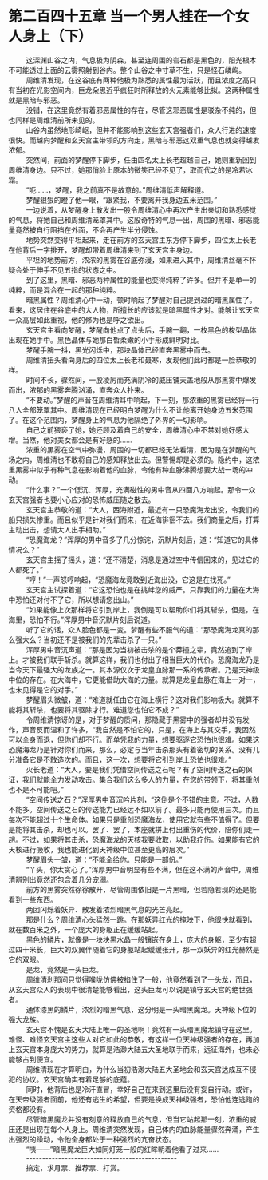 <h1>第二百四十五章 当一个男人挂在一个女人身上（下）</h1>
<div id="content">&nbsp&nbsp&nbsp&nbsp&nbsp&nbsp&nbsp&nbsp
 这深渊山谷之内，气息极为阴森，甚至连周围的岩石都是黑色的，阳光根本不可能透过上面的云雾照射到谷内。整个山谷之中寸草不生，只是怪石嶙峋。
 <br/>&nbsp&nbsp&nbsp&nbsp&nbsp&nbsp&nbsp&nbsp
 周维清发现，在这谷底有两种他极为熟悉的属性最为活跃，而且浓度之高只有当初在光影空间内，巨龙朵思近乎疯狂时所释放的火元素能够比拟。这两种属性就是黑暗与邪恶。
 <br/>&nbsp&nbsp&nbsp&nbsp&nbsp&nbsp&nbsp&nbsp
 没错，在这里竟然有着邪恶属性的存在，尽管这邪恶属性是驳杂不纯的，但也同样是周维清前所未见的。
 <br/>&nbsp&nbsp&nbsp&nbsp&nbsp&nbsp&nbsp&nbsp
 山谷内虽然地形崎岖，但并不能影响到这些玄天宫强者们，众人行进的速度很快。而越向梦醒和玄天宫主带领的方向走，黑暗与邪恶这双重气息也就变得越发浓郁。
 <br/>&nbsp&nbsp&nbsp&nbsp&nbsp&nbsp&nbsp&nbsp
 突然间，前面的梦醒停下脚步，任由四名太上长老超越自己，她则重新回到周维清身边。只不过，她那俏脸上原本的微笑已经不见了，取而代之的是冷若冰霜。
 <br/>&nbsp&nbsp&nbsp&nbsp&nbsp&nbsp&nbsp&nbsp
 “呃……，梦醒，我之前真不是故意的。”周维清低声解释道。
 <br/>&nbsp&nbsp&nbsp&nbsp&nbsp&nbsp&nbsp&nbsp
 梦醒狠狠的瞪了他一眼，“跟紧我，不要离开我身边五米范围。”
 <br/>&nbsp&nbsp&nbsp&nbsp&nbsp&nbsp&nbsp&nbsp
 一边说着，从梦醒身上散发出一股令周维清心中再次产生出亲切和熟悉感觉的气息，将她自己和周维清笼罩其中。这股奇特的气息一出，周围的黑暗、邪恶能量竟然被自行阻挡在外面，不会再产生半分侵蚀。
 <br/>&nbsp&nbsp&nbsp&nbsp&nbsp&nbsp&nbsp&nbsp
 地势突然变得平坦起来，走在前方的玄天宫主东方停下脚步，四位太上长老在他背后一字排开，梦醒却带着周维清来到了玄天宫主身边。
 <br/>&nbsp&nbsp&nbsp&nbsp&nbsp&nbsp&nbsp&nbsp
 平坦的地势前方，浓浓的黑雾在谷底弥漫，如果进入其中，周维清丝毫不怀疑会处于伸手不见五指的状态之中。
 <br/>&nbsp&nbsp&nbsp&nbsp&nbsp&nbsp&nbsp&nbsp
 到了这里，黑暗、邪恶两种属性的能量也变得纯粹了许多。但并不是单一的纯粹，而是混合在一起的那种纯粹。
 <br/>&nbsp&nbsp&nbsp&nbsp&nbsp&nbsp&nbsp&nbsp
 暗黑属性？周维清心中一动，顿时响起了梦醒对自己提到过的暗黑属性了。看来，这居住在谷底中的大人物，所擅长的应该就是暗黑属性才对。能够让玄天宫一众高层如此重视，他的修为也是呼之欲出。
 <br/>&nbsp&nbsp&nbsp&nbsp&nbsp&nbsp&nbsp&nbsp
 玄天宫主看向梦醒，梦醒向他点了点头后，手腕一翻，一枚黑色的梭型晶体出现在她手中。黑色晶体与她那白皙柔嫩的小手形成鲜明对比。
 <br/>&nbsp&nbsp&nbsp&nbsp&nbsp&nbsp&nbsp&nbsp
 梦醒手腕一抖，黑光闪烁中，那块晶体已经直奔黑雾中而去。
 <br/>&nbsp&nbsp&nbsp&nbsp&nbsp&nbsp&nbsp&nbsp
 周维清扭头看向身后的四位太上长老和聂寒，发现他们此时都是一脸恭敬的样。
 <br/>&nbsp&nbsp&nbsp&nbsp&nbsp&nbsp&nbsp&nbsp
 时间不长，骤然间，一股凌厉而充满阴冷的威压铺天盖地般从那黑雾中爆发而出，浓郁的黑雾奔腾汹涌，直奔众人扑来。
 <br/>&nbsp&nbsp&nbsp&nbsp&nbsp&nbsp&nbsp&nbsp
 “不要动。”梦醒的声音在周维清耳中响起，下一刻，那浓重的黑雾已经将一行八人全部笼罩其中。周维清现在已经明白梦醒为什么不让他离开她身边五米范围了。在这个范围内，梦醒身上的气息为他隔绝了外界的一切影响。
 <br/>&nbsp&nbsp&nbsp&nbsp&nbsp&nbsp&nbsp&nbsp
 自己之前猥亵了她，她还顾及着自己的安全，周维清心中不禁对她好感大增。当然，他对美女都会是有好感的……
 <br/>&nbsp&nbsp&nbsp&nbsp&nbsp&nbsp&nbsp&nbsp
 浓重的黑雾在空气中弥漫，周围的一切都已经无法看清，因为是在梦醒的气场之内，周维清也不敢将自己的感知释放出去。但警惕却是必须的。隐约中，这浓重黑雾中似乎有种气息在影响着他的血脉，令他有种血脉沸腾想要大战一场的冲动。
 <br/>&nbsp&nbsp&nbsp&nbsp&nbsp&nbsp&nbsp&nbsp
 “什么事？”一个低沉、浑厚，充满磁性的男中音从四面八方响起。那令一众玄天宫强者也要小心应对的恐怖威压随之散去。
 <br/>&nbsp&nbsp&nbsp&nbsp&nbsp&nbsp&nbsp&nbsp
 玄天宫主恭敬的道：“大人，西海附近，最近有一只恐魔海龙出没，令我们的船只损失惨重。而且似乎是针对我们而来，在近海徘徊不去。我们商量之后，打算主动出击，想请大人出手相助。”
 <br/>&nbsp&nbsp&nbsp&nbsp&nbsp&nbsp&nbsp&nbsp
 “恐魔海龙？”浑厚的男中音多了几分惊诧，沉默片刻后，道：“知道它的具体情况么？”
 <br/>&nbsp&nbsp&nbsp&nbsp&nbsp&nbsp&nbsp&nbsp
 玄天宫主摇了摇头，道：“还不清楚，消息是通过空中传信回来的，见过它的人都死了。”
 <br/>&nbsp&nbsp&nbsp&nbsp&nbsp&nbsp&nbsp&nbsp
 “哼！”一声怒哼响起，“恐魔海龙竟敢到近海出没，它这是在找死。”
 <br/>&nbsp&nbsp&nbsp&nbsp&nbsp&nbsp&nbsp&nbsp
 玄天宫主试探着道：“它这恐怕也是在挑衅您的威严。只靠我们的力量在大海中恐怕还对付不了它，所以想请您出山。”
 <br/>&nbsp&nbsp&nbsp&nbsp&nbsp&nbsp&nbsp&nbsp
 “如果能像上次那样将它引到岸上，我倒是可以帮助你们将其斩杀，但是，在海里，恐怕不行。”浑厚男中音沉默片刻后说道。
 <br/>&nbsp&nbsp&nbsp&nbsp&nbsp&nbsp&nbsp&nbsp
 听了它的话，众人脸色都是一变。梦醒有些不服气的道：“那恐魔海龙真的那么强大么？当初还不是被我们的先辈击杀了一只。”
 <br/>&nbsp&nbsp&nbsp&nbsp&nbsp&nbsp&nbsp&nbsp
 浑厚男中音沉声道：“那是因为当初被击杀的是个莽撞之辈，竟然追到了岸上。才被我们联手斩杀。就算这样，我们也付出了相当巨大的代价。恐魔海龙乃是当今天下最强大的龙族之一。其本源仅次于龙皇血脉那一系的传承者。乃是天神级中位的存在。在大海中，它更能借助大海的力量。就算是龙皇血脉在海上一对一，也未见得是它的对手。”
 <br/>&nbsp&nbsp&nbsp&nbsp&nbsp&nbsp&nbsp&nbsp
 梦醒眉头微皱，道：“难道就任由它在海上横行？这对我们影响极大。就算不能将其斩杀，也要将其驱除才行。难道您也怕它不成？”
 <br/>&nbsp&nbsp&nbsp&nbsp&nbsp&nbsp&nbsp&nbsp
 令周维清惊讶的是，对于梦醒的质问，那隐藏于黑雾中的强者却并没有发作，声音反而温和了许多，“我自然是不怕它的，只是，在海上与其交手，我固然可以全身而退，但你们却不行。而单凭我的力量，想要驱逐它恐怕也很难。如果这恐魔海龙乃是针对你们而来，那么，必定与当年击杀那头有着密切的关系。没有几分准备它是不敢造次的。而且，这一次，想要将它引到岸上恐怕也很难。”
 <br/>&nbsp&nbsp&nbsp&nbsp&nbsp&nbsp&nbsp&nbsp
 火长老道：“大人，要是我们凭借空间传送之石呢？有了空间传送之石的保证，我们就能全力发动攻击。集合我们这么多人的力量，在您的带领下，将其重创也不是不可能吧。”
 <br/>&nbsp&nbsp&nbsp&nbsp&nbsp&nbsp&nbsp&nbsp
 “空间传送之石？”浑厚男中音沉吟片刻，“这倒是个不错的主意。不过，人数不能多。空间传送之石的传送能力已经远不如以前了。最多只能再使用三次。而且每次不能超过十个生命体。如果只是重创恐魔海龙，使用它就有些不值得了。但要是能将其击杀，却也可以。罢了、罢了，本座就拼上付出重伤的代价，陪你们走一趟。不过，如果将其击杀，恐魔海龙的天核我要收取，以助我疗伤。如果能有它的天核进行吸收，我也能进化到天神级中位甚至更高的层次。”
 <br/>&nbsp&nbsp&nbsp&nbsp&nbsp&nbsp&nbsp&nbsp
 梦醒眉头一皱，道：“不能全给你。只能是一部份。”
 <br/>&nbsp&nbsp&nbsp&nbsp&nbsp&nbsp&nbsp&nbsp
 “丫头，你太贪心了。”浑厚男中音明显有些不满，但在这不满的声音中，周维清辨别出竟然还包含着几分宠溺。
 <br/>&nbsp&nbsp&nbsp&nbsp&nbsp&nbsp&nbsp&nbsp
 前方的黑雾突然徐徐散开，尽管周围依旧是一片黑暗，但若隐若现的还是能看到一些东西。
 <br/>&nbsp&nbsp&nbsp&nbsp&nbsp&nbsp&nbsp&nbsp
 两团闪烁着妖异、散发着浓烈暗黑气息的光芒亮起。
 <br/>&nbsp&nbsp&nbsp&nbsp&nbsp&nbsp&nbsp&nbsp
 那是什么？周维清心头猛然一跳。在那妖异红光的掩映下，他很快就看到，就在数百米之外，一个庞大的身躯正在缓缓站起。
 <br/>&nbsp&nbsp&nbsp&nbsp&nbsp&nbsp&nbsp&nbsp
 黑色的鳞片，就像是一块块黑水晶一般镶嵌在身上，庞大的身躯，至少有超过四十米长，巨大的双翼伴随着它的身躯站起缓缓张开，那一双妖异的红光赫然是它的双眼。
 <br/>&nbsp&nbsp&nbsp&nbsp&nbsp&nbsp&nbsp&nbsp
 是龙，竟然是一头巨龙。
 <br/>&nbsp&nbsp&nbsp&nbsp&nbsp&nbsp&nbsp&nbsp
 周维清刹那间只觉得喉咙仿佛被掐住了一般，他竟然看到了一头龙，而且，从玄天宫众人的表现中很清楚能够看出，这头巨龙可以说是镇守玄天宫的绝世强者。
 <br/>&nbsp&nbsp&nbsp&nbsp&nbsp&nbsp&nbsp&nbsp
 通体漆黑的鳞片，浓烈的暗黑气息，这分明是一头暗黑魔龙。天神级下位的强大龙族。
 <br/>&nbsp&nbsp&nbsp&nbsp&nbsp&nbsp&nbsp&nbsp
 玄天宫不愧是玄天大陆上唯一的圣地啊！竟然有一头暗黑魔龙镇守在这里。难怪、难怪玄天宫主这些人对它如此的恭敬，有这样一位天神级强者的存在，再加上玄天宫本身庞大的势力，就算是浩渺大陆五大圣地联手而来，远征海外，也未必能够占到便宜。
 <br/>&nbsp&nbsp&nbsp&nbsp&nbsp&nbsp&nbsp&nbsp
 周维清现在才算明白，为什么当初浩渺大陆五大圣地会和玄天宫达成互不侵犯的协议。玄天宫确实有着足够的底蕴。
 <br/>&nbsp&nbsp&nbsp&nbsp&nbsp&nbsp&nbsp&nbsp
 同时，他背后也是冷汗直冒，幸好自己在来到这里后没有妄自行动。或许，在天帝级强者面前，他还有逃生的希望，但要是换成天神级强者，恐怕他连逃跑的资格都没有。
 <br/>&nbsp&nbsp&nbsp&nbsp&nbsp&nbsp&nbsp&nbsp
 尽管暗黑魔龙并没有刻意的释放自己的气息，但当它站起那一刻，浓重的威压还是出现在每个人身上。周维清突然发现，自己体内的血脉能量骤然奔涌，产生出强烈的躁动，令他全身都处于一种强烈的亢奋状态。
 <br/>&nbsp&nbsp&nbsp&nbsp&nbsp&nbsp&nbsp&nbsp
 “咦——”暗黑魔龙巨大如同灯笼一般的红眸朝着他看了过来……
 <br/>&nbsp&nbsp&nbsp&nbsp&nbsp&nbsp&nbsp&nbsp
 -----------------------------------------------
 <br/>&nbsp&nbsp&nbsp&nbsp&nbsp&nbsp&nbsp&nbsp
 搞定，求月票、推荐票、打赏。
 <br/>&nbsp&nbsp&nbsp&nbsp&nbsp&nbsp&nbsp&nbsp
 <br/>&nbsp&nbsp&nbsp&nbsp&nbsp&nbsp&nbsp&nbsp
</div>
